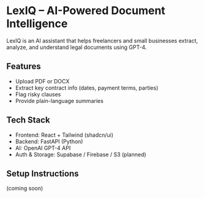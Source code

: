 # LexIQ – AI-Powered Document Intelligence

LexIQ is an AI assistant that helps freelancers and small businesses extract, analyze, and understand legal documents using GPT-4.

## Features
- Upload PDF or DOCX
- Extract key contract info (dates, payment terms, parties)
- Flag risky clauses
- Provide plain-language summaries

## Tech Stack
- Frontend: React + Tailwind (shadcn/ui)
- Backend: FastAPI (Python)
- AI: OpenAI GPT-4 API
- Auth & Storage: Supabase / Firebase / S3 (planned)

## Setup Instructions
(coming soon)
